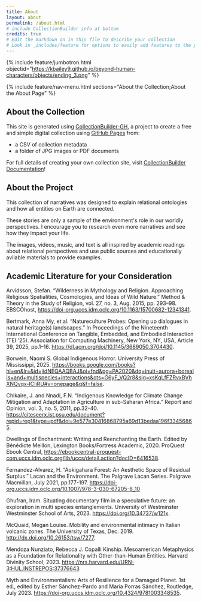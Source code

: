 ```yaml
---
title: About
layout: about
permalink: /about.html
# include CollectionBuilder info at bottom
credits: true
# Edit the markdown on in this file to describe your collection
# Look in _includes/feature for options to easily add features to the page
---
```


{% include feature/jumbotron.html objectid="https://kbailey9.github.io/beyond-human-characters/objects/ending_3.png" %}

{% include feature/nav-menu.html sections="About the Collection;About the About Page" %}

## About the Collection

This site is generated using [CollectionBuilder-GH](https://collectionbuilding.github.io/gh/), a project to create a free and simple digital collection using [GitHub Pages](https://pages.github.com/) from: 

- a CSV of collection metadata
- a folder of JPG images or PDF documents

For full details of creating your own collection site, visit [CollectionBuilder Documentation](https://collectionbuilder.github.io/cb-docs/)!

## About the Project

This collection of narratives was designed to explain relational ontologies and how all entities on Earth are connected.

These stories are only a sample of the environment's role in our worldly perspectives. I encourage you to research even more narratives and see how they impact your life.

The images, videos, music, and text is all inspired by academic readings about relational perspectives and use public sources and educationally avilable materials to provide examples.

## Academic Literature for your Consideration

Arvidsson, Stefan. “Wilderness in Mythology and Religion. Approaching Religious Spatialities, Cosmologies, and Ideas of Wild Nature.” Method & Theory in the Study of Religion, vol. 27, no. 3, Aug. 2015, pp. 293–98. EBSCOhost, https://doi-org.uccs.idm.oclc.org/10.1163/15700682-12341341.

Bertmark, Anna My, et al. “Natureculture Probes: Opening up dialogues in natural heritage(s) landscapes.” In Proceedings of the Nineteenth International Conference on Tangible, Embedded, and Embodied Interaction (TEI '25). Association for Computing Machinery, New York, NY, USA, Article 39, 2025, pp.1–16. https://dl.acm.org/doi/10.1145/3689050.3704430. 

Borwein, Naomi S. Global Indigenous Horror. University Press of Mississippi, 2025. https://books.google.com/books?hl=en&lr=&id=jidNEQAAQBAJ&oi=fnd&pg=PA2020&dq=inuit+aurora+borealis+and+multispecies+interactions&ots=G6yF_VQ2r8&sig=xsKqLfFZRvxBVhXNQvqx-ICIiRU#v=onepage&q&f=false. 

Chikaire, J. and Nnadi, F.N. “Indigenous Knowledge for Climate Change Mitigation and Adaptation in Agriculture in sub-Saharan Africa.” Report and Opinion, vol. 3, no. 5, 2011, pp.32-40. https://citeseerx.ist.psu.edu/document?repid=rep1&type=pdf&doi=9e577e30416868795a69d13bedaa196f33456865. 

Dwellings of Enchantment: Writing and Reenchanting the Earth. Edited by Bénédicte Meillon, Lexington Books/Fortress Academic, 2020. ProQuest Ebook Central, https://ebookcentral-proquest-com.uccs.idm.oclc.org/lib/uccs/detail.action?docID=6416538. 

Fernandez-Alvarez, H. “Aokigahara Forest: An Aesthetic Space of Residual Surplus.” Lacan and the Environment. The Palgrave Lacan Series. Palgrave Macmillan, July 2021, pp.177-197. https://doi-org.uccs.idm.oclc.org/10.1007/978-3-030-67205-8_10 

Ghufran, Iram. Situating documentary film in a speculative future: an exploration in multi species entanglements. University of Westminster Westminster School of Arts, 2023. https://doi.org/10.34737/w121x. 

McQuaid, Megan Louise. Mobility and environmental intimacy in Italian volcanic zones. The University of Texas, Dec. 2019. http://dx.doi.org/10.26153/tsw/7277. 

Mendoza Nunziato, Rebecca J. Copalli Kinship. Mesoamerican Metaphysics as a Foundation for Relationality with Other-than-Human Entities. Harvard Divinity School, 2023. https://nrs.harvard.edu/URN-3:HUL.INSTREPOS:37376643

Myth and Environmentalism: Arts of Resilience for a Damaged Planet. 1st ed., edited by Esther Sánchez-Pardo and María Porras Sánchez, Routledge, July 2023. https://doi-org.uccs.idm.oclc.org/10.4324/9781003348535. 

